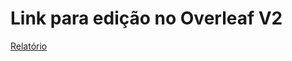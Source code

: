 # Link para edição no Overleaf V2

[Relatório](https://github.com/arijr/quantidade-de-informacao-em-imagens)
